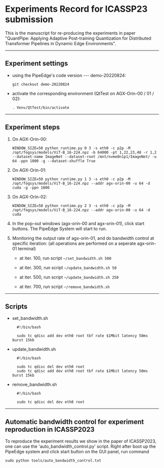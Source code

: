 # Experiments Record for ICASSP23 submission

This is the manuscript for re-producing the experiments in paper "QuantPipe: Applying Adaptive Post-training Quantization for Distributed Transformer Pipelines in Dynamic Edge Environments".

***
## Experiment settings
- using the PipeEdge's code version --- demo-20220824:

  `git checkout demo-20220824`

- activate the corresponding environment (QtTest on AGX-Orin-00 / 01 / 02):

  `. Venv/QtTest/bin/activate`

***
## Experiment steps
1. On AGX-Orin-00:

   `WINDOW_SIZE=50 python runtime.py 0 3 -s eth0 -c p2p -M /opt/fogsys/models/ViT-B_16-224.npz -b 64000 -pt 1,22,23,48 -r 1,2 --dataset-name ImageNet --dataset-root /mnt/nvme0n1p1/ImageNet/ -u 64 -ppn 1000 -g --dataset-shuffle True`

2. On AGX-Orin-01:

   `WINDOW_SIZE=50 python runtime.py 1 3 -s eth0 -c p2p -M /opt/fogsys/models/ViT-B_16-224.npz --addr agx-orin-00 -u 64 -d cuda -g -ppn 1000`

3. On AGX-Orin-02:

   `WINDOW_SIZE=50 python runtime.py 2 3 -s eth0 -c p2p -M /opt/fogsys/models/ViT-B_16-224.npz --addr agx-orin-00 -u 64 -d cuda`

4. In the pop-out windows (agx-orin-00 and agx-orin-01), click start buttons. The PipeEdge System will start to run.

5. Monitoring the output rate of agx-orin-01, and do bandwidth control at specific iteration: (all operations are performed on a seperate agx-orin-01 terminal)

   - at iter. 100, run script `~/set_bandwidth.sh 500`

   - at iter. 300, run script `~/update_bandwidth.sh 50`

   - at iter. 500, run script `~/update_bandwidth.sh 250`

   - at iter. 700, run script `~/remove_bandwidth.sh`

***
## Scripts

- set_bandwidth.sh

        #!/bin/bash

        sudo tc qdisc add dev eth0 root tbf rate $1Mbit latency 50ms burst 15kb

- update_bandwidth.sh

        #!/bin/bash

        sudo tc qdisc del dev eth0 root
        sudo tc qdisc add dev eth0 root tbf rate $1Mbit latency 50ms burst 15kb

- remove_bandwidth.sh

        #!/bin/bash

        sudo tc qdisc del dev eth0 root

***
## Automatic bandwidth control for experiment reproduction in ICASSP2023

To reproduce the experiment results we show in the paper of ICASSP2023, one can use the 'auto_bandwidth_control.py' script. Right after boot up the PipeEdge system and click start button on the GUI panel, run command 

`sudo python tools/auto_bandwidth_control.txt`